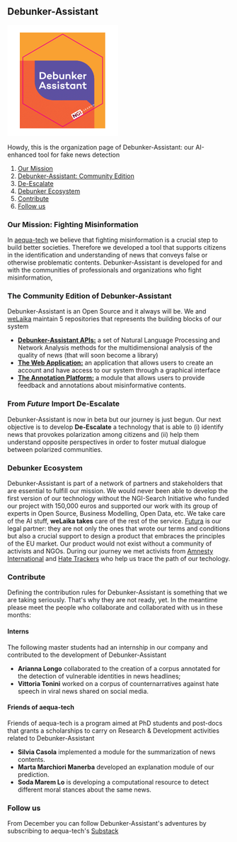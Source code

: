 ## Debunker-Assistant
<img src="https://github.com/aequa-tech/.github/blob/main/profile/debunker-sticker.png" width="250" >

Howdy, this is the organization page of Debunker-Assistant: our AI-enhanced tool for fake news detection

1. [Our Mission](#mission)
2. [Debunker-Assistant: Community Edition](#community)
3. [De-Escalate](#descalate)
4. [Debunker Ecosystem](#network)
5. [Contribute](#contribute)
6. [Follow us](#followus)

<a name="mission" />

### Our Mission: Fighting Misinformation

In [aequa-tech](https://aequa-tech.com/) we believe that fighting misinformation is a crucial step to build better societies. Therefore we developed a tool that supports citizens in the identification and understanding of news that conveys false or otherwise problematic contents. Debunker-Assistant is developed for and with the communities of professionals and organizations who fight misinformation, 
<a name="community" />

### The Community Edition of Debunker-Assistant
Debunker-Assistant is an Open Source and it always will be. We and [weLaika](https://dev.welaika.com/) maintain 5 repositories that represents the building blocks of our system

* [**Debunker-Assistant APIs:**](https://github.com/aequa-tech/debunker-assistant) a set of Natural Language Processing and Network Analysis methods for the multidimensional analysis of the quality of news (that will soon become a library) 
* [**The Web Application:**](https://github.com/aequa-tech/debunker-assistant) an application that allows users to create an account and have access to our system through a graphical interface
* [**The Annotation Platform:**](https://github.com/aequa-tech/debunker-assistant) a module that allows users to provide feedback and annotations about misinformative contents.

<a name="descalate" />

### From *Future* Import De-Escalate
Debunker-Assistant is now in beta but our journey is just begun. Our next objective is to develop **De-Escalate** a technology that is able to (i) identify news that provokes polarization among citizens and (ii) help them understand opposite perspectives in order to foster mutual dialogue between polarized communities.

<a name="network" />

### Debunker Ecosystem
Debunker-Assistant is part of a network of partners and stakeholders that are essential to fulfill our mission. We would never been able to develop the first version of our technology without the NGI-Search Initiative who funded our project with 150,000 euros and supported our work with its group of experts in Open Source, Business Modelling, Open Data, etc. We take care of the AI stuff, **weLaika takes** care of the rest of the service. [Futura](https://www.futura.legal/) is our legal partner: they are not only the ones that wrote our terms and conditions but also a crucial support to design a product that embraces the principles of the EU market. Our product would not exist without a community of activists and NGOs. During our journey we met activists from [Amnesty International](https://www.amnesty.it/entra-in-azione/task-force-attivismo/) and [Hate Trackers](https://www.hate-trackers.com/beyondborders/) who help us trace the path of our techology.

<a name="contribute" />

### Contribute
Defining the contribution rules for Debunker-Assistant is something that we are taking seriously. That's why they are not ready, yet. In the meantime please meet the people who collaborate and collaborated with us in these months:

#### Interns
The following master students had an internship in our company and contributed to the development of Debunker-Assistant
* **Arianna Longo** collaborated to the creation of a corpus annotated for the detection of vulnerable identities in news headlines;
* **Vittoria Tonini** worked on a corpus of counternarratives against hate speech in viral news shared on social media.

#### Friends of aequa-tech
Friends of aequa-tech is a program aimed at PhD students and post-docs that grants a scholarships to carry on Research & Development activities related to Debunker-Assistant
* **Silvia Casola** implemented a module for the summarization of news contents.
* **Marta Marchiori Manerba** developed an explanation module of our prediction.
* **Soda Marem Lo** is developing a computational resource to detect different moral stances about the same news.


<a name="followus" />

### Follow us
From December you can follow Debunker-Assistant's adventures by subscribing to aequa-tech's [Substack](https://aequatech.substack.com/) 


